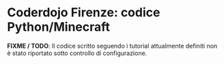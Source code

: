 # Coderdojo Firenze: codice Python/Minecraft

**FIXME / TODO**:
Il codice scritto seguendo i tutorial attualmente definiti non è stato riportato sotto controllo di configurazione.

